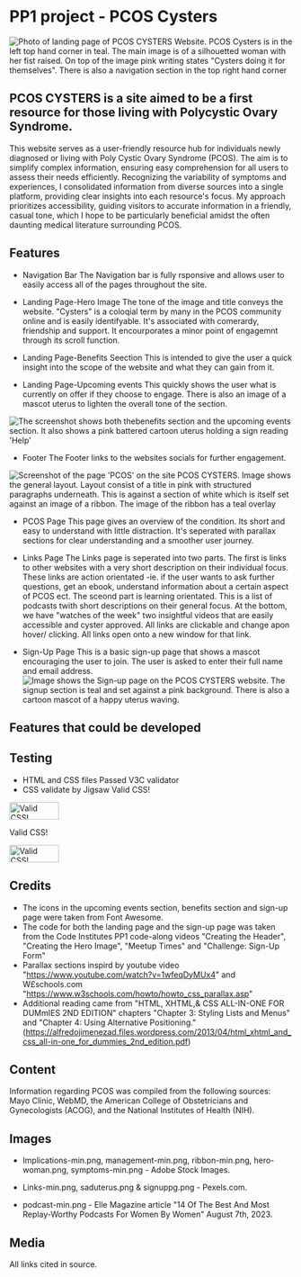# PP1 project - PCOS Cysters
![Photo of landing page of PCOS CYSTERS Website. PCOS Cysters is in the left top hand corner in teal. The main image is of a silhouetted woman with her fist raised. On top of the image pink writing states "Cysters doing it for themselves". There is also a navigation section in the top right hand corner](https://github.com/MarMarAgain/CulturalCompanions/assets/158588349/a6eb6c79-cd03-46fb-a2e9-fa5c07445ee7)

## PCOS CYSTERS is a site aimed to be a first resource for those living with Polycystic Ovary Syndrome.

This website serves as a user-friendly resource hub for individuals newly diagnosed or living with Poly Cystic Ovary Syndrome (PCOS). The aim is to simplify complex information, ensuring easy comprehension for all users to assess their needs efficiently. Recognizing the variability of symptoms and experiences, I consolidated information from diverse sources into a single platform, providing clear insights into each resource's focus. My approach prioritizes accessibility, guiding visitors to accurate information in a friendly, casual tone, which I hope to be particularly beneficial amidst the often daunting medical literature surrounding PCOS.

## Features

* Navigation Bar
The Navigation bar is fully rsponsive and allows user to easily access all of the pages throughout the site.

* Landing Page-Hero Image
The tone of the image and title conveys the website. "Cysters" is a coloqial term by many in the PCOS community online and is easily identifyable. It's associated with comerardy, friendship and support. It encourporates a minor point of engagemnt through its scroll function.

* Landing Page-Benefits Seection
This is intended to give the user a quick insight into the scope of the website and what they can gain from it.

* Landing Page-Upcoming events
This quickly shows the user what is currently on offer if they choose to engage. There is also an image of a mascot uterus to lighten the overall tone of the section.

![The screenshot shows both thebenefits section and the upcoming events section. It also shows a pink battered cartoon uterus holding a sign reading 'Help' ](https://github.com/MarMarAgain/CulturalCompanions/assets/158588349/c810ec6f-f478-4059-8ef5-2a24de1de6b7)

* Footer
The Footer links to the websites socials for further engagement.

![Screenshot of the page 'PCOS' on the site PCOS CYSTERS. Image shows the general layout. Layout consist of a title in pink with structured paragraphs underneath. This is against a section of white which is itself set against an image of a ribbon. The image of the ribbon has a teal overlay](https://github.com/MarMarAgain/CulturalCompanions/assets/158588349/f4cf754f-d765-4c29-9ceb-0d04790bdc61)

* PCOS Page
This page gives an overview of the condition. Its short and easy to understand with little distraction. It's seperated with  parallax sections for clear understanding and a smoother user journey. 

* Links Page
The Links page is seperated into two parts. The first is links to other websites with a very short description on their individual focus. These links are action orientated -ie. if the user wants to ask further questions, get an ebook, understand information about a certain aspect of PCOS ect. The sceond part is learning orientated. This is a list of podcasts twith short descriptions on their general focus. At the bottom, we have "watches of the week" two insightful videos that are easily accessible and cyster approved. All links are clickable and change apon hover/ clicking. All links open onto a new window for that link.

* Sign-Up Page
This is a basic sign-up page that shows a mascot encouraging the user to join. The user is asked to enter their full name and email address.
![Image shows the Sign-up page on the PCOS CYSTERS website. The signup section is teal and set against a pink background. There is also a cartoon mascot of a happy uterus waving.](https://github.com/MarMarAgain/CulturalCompanions/assets/158588349/0cd34f46-cabb-4245-aa03-bf3a9510d685)

## Features that could be developed

## Testing 
* HTML and CSS files Passed V3C validator 
* CSS validate by Jigsaw
Valid CSS!
<p>
    <a href="http://jigsaw.w3.org/css-validator/check/referer">
        <img style="border:0;width:88px;height:31px"
            src="http://jigsaw.w3.org/css-validator/images/vcss"
            alt="Valid CSS!" />
    </a>
</p>
            
Valid CSS!
<p>
<a href="http://jigsaw.w3.org/css-validator/check/referer">
    <img style="border:0;width:88px;height:31px"
        src="http://jigsaw.w3.org/css-validator/images/vcss-blue"
        alt="Valid CSS!" />
    </a>
</p>
     

## Credits

* The icons in the upcoming events section, benefits section and sign-up page were taken from Font Awesome.
* The code for both the landing page and the sign-up page was taken from the Code Institutes PP1 code-along videos "Creating the Header", "Creating the Hero Image", "Meetup Times" and "Challenge: Sign-Up Form"
* Parallax sections inspird by youtube video "https://www.youtube.com/watch?v=1wfeqDyMUx4" and W£schools.com "https://www.w3schools.com/howto/howto_css_parallax.asp" 
* Additional reading came from "HTML, XHTML,& CSS ALL-IN-ONE FOR DUMmIES 2ND EDITION" chapters "Chapter 3: Styling Lists and Menus" and "Chapter 4: Using Alternative Positioning." (https://alfredojimenezad.files.wordpress.com/2013/04/html_xhtml_and_css_all-in-one_for_dummies_2nd_edition.pdf)


## Content
Information regarding PCOS was compiled from the following sources: Mayo Clinic, WebMD, the American College of Obstetricians and Gynecologists (ACOG), and the National Institutes of Health (NIH).

## Images 
* Implications-min.png, management-min.png, ribbon-min.png, hero-woman.png, symptoms-min.png - Adobe Stock Images. 

* Links-min.png, saduterus.png & signuppg.png - Pexels.com.

* podcast-min.png - Elle Magazine article "14 Of The Best And Most Replay-Worthy Podcasts For Women By Women" August 7th, 2023.

## Media
All links cited in source.